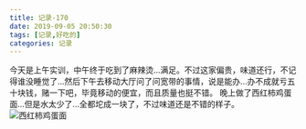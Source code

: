 ```yaml
---
title: 记录-170
date: 2019-09-05 20:50:30
tags: [记录,好吃的]
categories: 记录
---
```

今天是上午实训，中午终于吃到了麻辣烫...满足。不过这家偏贵，味道还行，不记得谁没睡觉了...然后下午去移动大厅问了问宽带的事情，说是能办...办不成就亏五十块钱，赌一下吧，毕竟移动的便宜，而且质量也挺不错。
晚上做了西红柿鸡蛋面...但是水太少了...全都坨成一块了，不过味道还是不错的样子。
![西红柿鸡蛋面](/img/记录170-1.jpg)